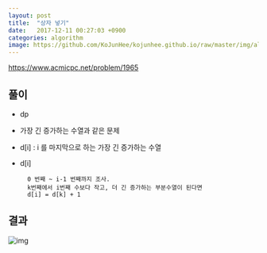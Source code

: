 ```yaml
---
layout: post
title:  "상자 넣기"
date:   2017-12-11 00:27:03 +0900
categories: algorithm
image: https://github.com/KoJunHee/kojunhee.github.io/raw/master/img/algorithm.png
---
```


<https://www.acmicpc.net/problem/1965>

## 풀이

- dp
- 가장 긴 증가하는 수열과 같은 문제 
- d[i] : i 를 마지막으로 하는 가장 긴 증가하는 수열
- d[i]

		0 번째 ~ i-1 번째까지 조사.
		k번째에서 i번째 수보다 작고, 더 긴 증가하는 부분수열이 된다면
		d[i] = d[k] + 1
	
## 결과

![img](https://github.com/KoJunHee/kojunhee.github.io/raw/master/img/ing.png)
	